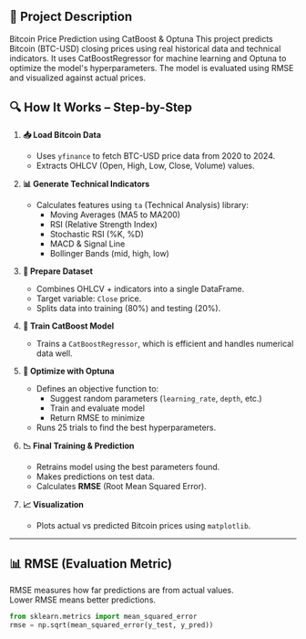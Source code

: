 ## 📄 Project Description
Bitcoin Price Prediction using CatBoost & Optuna
This project predicts Bitcoin (BTC-USD) closing prices using real historical data and technical indicators. It uses CatBoostRegressor for machine learning and Optuna to optimize the model's hyperparameters. The model is evaluated using RMSE and visualized against actual prices.


## 🔍 How It Works – Step-by-Step

1. **📥 Load Bitcoin Data**  
   - Uses `yfinance` to fetch BTC-USD price data from 2020 to 2024.
   - Extracts OHLCV (Open, High, Low, Close, Volume) values.

2. **📊 Generate Technical Indicators**  
   - Calculates features using `ta` (Technical Analysis) library:
     - Moving Averages (MA5 to MA200)
     - RSI (Relative Strength Index)
     - Stochastic RSI (%K, %D)
     - MACD & Signal Line
     - Bollinger Bands (mid, high, low)

3. **🧹 Prepare Dataset**  
   - Combines OHLCV + indicators into a single DataFrame.
   - Target variable: `Close` price.
   - Splits data into training (80%) and testing (20%).

4. **🤖 Train CatBoost Model**  
   - Trains a `CatBoostRegressor`, which is efficient and handles numerical data well.

5. **🎯 Optimize with Optuna**  
   - Defines an objective function to:
     - Suggest random parameters (`learning_rate`, `depth`, etc.)
     - Train and evaluate model
     - Return RMSE to minimize
   - Runs 25 trials to find the best hyperparameters.

6. **📉 Final Training & Prediction**  
   - Retrains model using the best parameters found.
   - Makes predictions on test data.
   - Calculates **RMSE** (Root Mean Squared Error).

7. **📈 Visualization**  
   - Plots actual vs predicted Bitcoin prices using `matplotlib`.

---

## 📊 RMSE (Evaluation Metric)

RMSE measures how far predictions are from actual values.  
Lower RMSE means better predictions.

```python
from sklearn.metrics import mean_squared_error
rmse = np.sqrt(mean_squared_error(y_test, y_pred))
